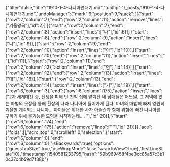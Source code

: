 {"filter":false,"title":"1910-1-4-나니아연대기.md","tooltip":"/_posts/1910-1-4-나니아연대기.md","undoManager":{"mark":9,"position":9,"stack":[[{"start":{"row":2,"column":7},"end":{"row":2,"column":11},"action":"remove","lines":["겨울왕국"],"id":2}],[{"start":{"row":2,"column":7},"end":{"row":2,"column":8},"action":"insert","lines":["나"],"id":6}],[{"start":{"row":2,"column":8},"end":{"row":2,"column":9},"action":"insert","lines":["니"],"id":9}],[{"start":{"row":2,"column":9},"end":{"row":2,"column":10},"action":"insert","lines":["아"],"id":10}],[{"start":{"row":2,"column":10},"end":{"row":2,"column":11},"action":"insert","lines":[" "],"id":11}],[{"start":{"row":2,"column":11},"end":{"row":2,"column":12},"action":"insert","lines":["연"],"id":14}],[{"start":{"row":2,"column":12},"end":{"row":2,"column":13},"action":"insert","lines":["대"],"id":18}],[{"start":{"row":2,"column":13},"end":{"row":2,"column":14},"action":"insert","lines":["기"],"id":19}],[{"start":{"row":6,"column":3},"end":{"row":6,"column":175},"action":"insert","lines":["2차 세계대전 중, 전쟁을 피해 먼 친척 집에 맡겨진 네 남매들은 어느날, 그 저택에 있는 마법의 옷장을 통해 환상의 나라 나니아에 들어가게 된다. 마녀의 마법에 빠져 영원히 겨울만 계속되는 나니아... 아이들은 위대한 사자 아슬란과 함께 위험에 빠진 나니아를 구하기 위해 불가능한 모험을 시작하는데.... "],"id":20}],[{"start":{"row":6,"column":174},"end":{"row":6,"column":175},"action":"remove","lines":[" "],"id":21}]]},"ace":{"folds":[],"scrolltop":0,"scrollleft":0,"selection":{"start":{"row":6,"column":0},"end":{"row":6,"column":0},"isBackwards":true},"options":{"guessTabSize":true,"useWrapMode":false,"wrapToView":true},"firstLineState":0},"timestamp":1540581233795,"hash":"59b969458f4be3cc85a57c3b10c37c4b59d7f38b"}